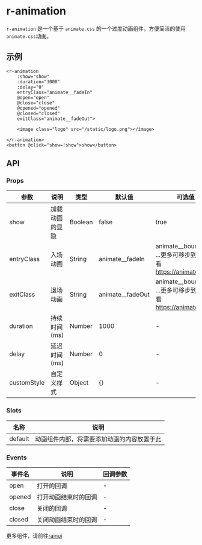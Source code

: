 # r-animation

`r-animation` 是一个基于 `animate.css` 的一个过度动画组件，方便简洁的使用`animate.css`动画。

## 示例

  

```vue
<r-animation
    :show="show"
    :duration="3000"
    :delay="0"
    entryClass="animate__fadeIn"
    @open="open"
    @close="close"
    @opened="opened"
    @closed="closed"
    exitClass="animate__fadeOut">

    <image class="logo" src="/static/logo.png"></image>

</r-animation>
<button @click="show=!show">show</button>
```



## API

### Props

| 参数        | 说明           | 类型    | 默认值           | 可选值                                                       |
| ----------- | -------------- | ------- | ---------------- | ------------------------------------------------------------ |
| show        | 加载动画的显隐 | Boolean | false            | true                                                         |
| entryClass  | 入场动画       | String  | animate__fadeIn  | animate__bounceIn ...更多可移步到官网查看  https://animate.style/ |
| exitClass   | 退场动画       | String  | animate__fadeOut | animate__bounceOut ...更多可移步到官网查看  https://animate.style/ |
| duration    | 持续时间(ms)   | Number  | 1000             | -                                                            |
| delay       | 延迟时间(ms)   | Number  | 0                | -                                                            |
| customStyle | 自定义样式     | Object  | {}               | -                                                            |



### Slots

| 名称    | 说明                                       |
| ------- | ------------------------------------------ |
| default | 动画组件内部，将需要添加动画的内容放置于此 |



### Events

| 事件名 | 说明                 | 回调参数 |
| ------ | -------------------- | -------- |
| open   | 打开的回调           | -        |
| opened | 打开动画结束时的回调 | -        |
| close  | 关闭的回调           | -        |
| closed | 关闭动画结束时的回调 | -        |


更多组件，请前往[rainui](https://ext.dcloud.net.cn/plugin?id=19701)